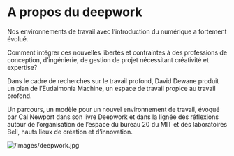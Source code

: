 # A propos du deepwork

Nos environnements de travail avec l’introduction du numérique a fortement évolué.

Comment intégrer ces nouvelles libertés et contraintes à des professions de conception, d’ingénierie, de gestion de projet nécessitant créativité et expertise?

Dans le cadre de recherches sur le travail profond, David Dewane produit un plan de l’Eudaimonia Machine, un espace de travail propice au travail profond.

Un parcours, un modèle pour un nouvel environnement de travail, évoqué par Cal Newport dans son livre Deepwork et dans la lignée des réflexions autour de l’organisation de l’espace du bureau 20 du MIT et des laboratoires Bell, hauts lieux de création et d’innovation. 

![/images/deepwork.jpg](deepwork)
